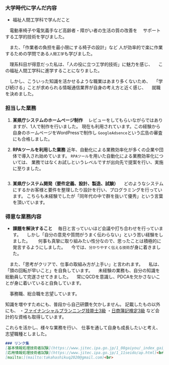 ### 大学時代に学んだ内容
- 福祉人間工学科で学んだこと

　電動車椅子や電気義手など高齢者・障がい者の生活の質の改善を
　サポートする工学的技術を学びました。
  
　また、「作業者の負担を最小限にする椅子の設計」など
  人が効率的で楽に作業するための学問である`人間工学`も学びました。

　理系科目が得意だった私は、「人の役に立つ工学的技術」に魅力を感じ、
　この福祉人間工学科に進学することになりました。
 
　しかし、こういった知識を活かせるような職業はあまり多くないため、
　「学び続ける」ことが求められる情報通信業界が自身の考え方と近く感じ、
　就職を決めました。

### 担当した業務
1. **某県庁システムのホームページ制作**
　レビューをしてもらいながらではありますが、1人で制作を行いました。
  現在も利用されています。この経験から自身のホームページをWordPressで制作し
  `GoogleAdsence`という広告の審査にも合格しました。

2. **RPAツールを利用した業務**
  近年、自動化による業務効率化が多くの企業や団体で導入され始めています。
  `RPAツール`を用いた自動化による業務効率化については、
  業務ではなくお試しというレベルですが出向先で提案を行い、実施に至りました。
```markdown
```
3. **某県庁システム開発（要件定義、設計、製造、試験）**
　どのようなシステムにするかお客様と要件を整理したり設計を行い、プログラミングを行っています。
  こちらも未経験でしたが「同年代の中で群を抜いて優秀」という言葉を頂いています。

### 得意な業務内容
-  **課題を解決すること**
　毎日と言っていいほど会議や打ち合わせを行っています。
　しかし「自分の意見や質問がうまく伝わらない」という苦い経験をしました。　
　何事も真摯に取り組みたい性分なので、思ったことは積極的に発言するようにしました。
　今では、`分かりやすく伝える技術`が身に着きました。

　また、「思考がクリアで、仕事の取組み方が上手い」と言われます。
　私は、「頭の回転が早いこと」を自負しています。
　未経験の業務も、自分の知識を総動員して完遂させてきました。
　常にQCDを意識し、PDCAを欠かさないことが身に着いていると自負しています。 

　事務職、総合職を志望しています。
  
  知識を増やすためにも、普段から自己研鑽を欠かしません。
  記載したもの以外にも、
    ・[ファイナンシャルプランニング技能士3級](https://www.kinzai.or.jp/ginou/fp/faq)
    ・[日商簿記検定3級](https://www.kentei.ne.jp/bookkeeping/class3)
  など会計的な資格も取得しています。
  
  これらを活かし、様々な業務を行い、
  仕事を通して自身も成長したいと考え、志望職種としました。 

```markdown
### リンク集
[基本情報処理技術者試験](https://www.jitec.ipa.go.jp/1_08gaiyou/_index_gaiyou.html)<br>
[応用情報処理技術者試験](https://www.jitec.ipa.go.jp/1_11seido/ap.html)<br>
[mailto:](mailto:takahashikuq2020@gmail.com)<br>
```
